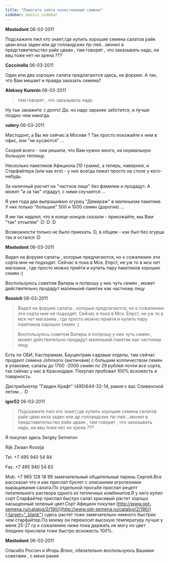 ```yaml
---
title: "Помогите найти качественные семена"
sidebar: ponics_sidebar
---
```


**Mastodont** 06-03-2011

 Подскажите пжл кто знает,где купить хорошие семена салатов райк цван.енза заден или др голландских пр-лей...звонил в представительство райк цваан , там говорят , что заказывать надо, на ввц тоже нет ни хрена *???*


**Coccinella** 06-03-2011

Один или два хороших салата предлагаются здесь, на форуме. А так, что Вам мешает и правда заказать семена?


**Aleksey Kurenin** 06-03-2011

> там говорят , что заказывать надо

Ну тык закажите :) долго! Да. но надо заранее заботится, и лучше поздно чем никогда. 


**valery** 06-03-2011

Мастодонт, а Вы же сейчас в Москве ? Так просто поезжайте к ним в офис, они "не кусаются" ...

Скорей всего - они решили, что Вам нужно много, на нормальную большую теплицу.

Несколько пакетиков Афициона (10 грамм), а теперь, наверное, и Старфайтера (или как его) - у них всегда лежит просто на столе у кого-нибудь.

За наличный расчет на "частное лицо" без фамилии и продадут. А может "и за так" отдадут, с ними случается ...

Я уже года два выпрашиваю огурец "Демараж" в маленьком пакетике. У них только "большие" 500 и 1000 семян (дорогие) ...

Я им так надоел, что в конце-концов сказали - приезжайте, мы Вам "так" отсыпем" :D :D :D

Возможности только не было приехать :D, в общем - как был без огурца так и остался :D


**Mastodont** 06-03-2011

 Видел на форуме салаты , которые предлагаются, но к сожалению эти сорта мне не подходят. Сейчас я пока в Мск. Епрст, не уж то в мск нет магазина , где просто можно прийти и купить пару пакетиков хороших семян :( 

Воспользуюсь советом Валеры и попрошу у них чуть семян , может действительно продадут маленький пакетик как частному лицу


**Rossich** 06-03-2011

> Видел на форуме салаты , которые предлагаются, но к сожалению эти сорта мне не подходят. Сейчас я пока в Мск. Епрст, не уж то в мск нет магазина , где просто можно прийти и купить пару пакетиков хороших семян :( 
> 
> Воспользуюсь советом Валеры и попрошу у них чуть семян , может действительно продадут маленький пакетик как частному лицу

Есть по ОБИ, Касторамам, Бауцентрам садовые отделы, там сейчас продают семена Johnsons (англичане) с большим колличеством семян в упаковке, салаты до 1700 -2000 семян по 29 рублей почти все сорта, так сейчас у нас в Краснодаре. Покупал пробовал 100% всхожесть и товарность.

Дистрибьютор "Гарден Крафт" (495)644-32-14, ракия с вас Сливенской летом... :D


**igor52** 06-03-2011

> Подскажите пжл кто знает,где купить хорошие семена салатов райк цван.енза заден или др голландских пр-лей...звонил в представительство райк цваан , там говорят , что заказывать надо, на ввц тоже нет ни хрена *???*

Я покупал здесь Sergey Semenov

Rijk Zwaan Rossija

Tel. +7 495 940 54 84

Fax. +7 495 940 54 83

Mob. +7 965 128 18 99  замечательный общительный парень Сергей.Все рассказал что и как прислал буклет с описанием агротехники выращивания салата.По отдельной просьбе прислал рецепт питательного раствора одного из тепличных комбинатов.Я у него купил сорт Старфайтер прислал быстро салат красивый растет хорошо насыщенный зеленый цвет.Сорт Афицион покупал [http://www.opt-semena.ru/catalog/2/190/](http://www.opt-semena.ru/catalog/2/190/){:target="_blank"} сдесь растет тоже замечательно немного быстрее чем старфайтер.По моему он переносит высокую температуру лучше у меня 25-27 гр к сожалению ниже пока держать не могу но цвет бледнее прислали тоже быстро всхожесть 100%.


**Mastodont** 06-03-2011

 Спасибо Россич и Игорь *Bravo*, обязательно воспользуюсь Вашими советами , с меня ракия


